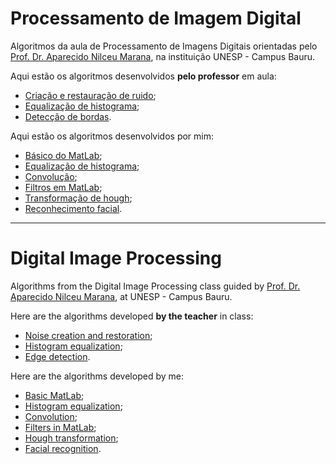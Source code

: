 # Processamento de Imagem Digital
Algoritmos da aula de Processamento de Imagens Digitais orientadas pelo [Prof. Dr. Aparecido Nilceu Marana](https://github.com/nilceumarana), na instituição UNESP - Campus Bauru.

Aqui estão os algoritmos desenvolvidos **pelo professor** em aula:
 - [Criação e restauração de ruido](https://github.com/Lucs1590/PID/blob/master/ScriptsMatlab/noise_restore.m);
 - [Equalização de histograma](https://github.com/Lucs1590/PID/blob/master/ScriptsMatlab/histogram_equalization.m);
 - [Detecção de bordas](https://github.com/Lucs1590/PID/blob/master/ScriptsMatlab/edge_detection.m).


Aqui estão os algoritmos desenvolvidos por mim:
 - [Básico do MatLab](https://github.com/Lucs1590/PID/tree/master/homework_1);
 - [Equalização de histograma](https://github.com/Lucs1590/PID/tree/master/homework_2);
 - [Convolução](https://github.com/Lucs1590/PID/tree/master/convolution);
 - [Filtros em MatLab](https://github.com/Lucs1590/PID/tree/master/homework_3);
 - [Transformação de hough](https://github.com/Lucs1590/PID/tree/master/homework_4);
 - [Reconhecimento facial](https://github.com/Lucs1590/PID/tree/master/homework_5).

---


# Digital Image Processing
Algorithms from the Digital Image Processing class guided by [Prof. Dr. Aparecido Nilceu Marana](https://github.com/nilceumarana), at UNESP - Campus Bauru.

Here are the algorithms developed **by the teacher** in class:
 - [Noise creation and restoration](https://github.com/Lucs1590/PID/blob/master/ScriptsMatlab/noise_restore.m);
 - [Histogram equalization](https://github.com/Lucs1590/PID/blob/master/ScriptsMatlab/histogram_equalization.m);
 - [Edge detection](https://github.com/Lucs1590/PID/blob/master/ScriptsMatlab/edge_detection.m).


Here are the algorithms developed by me:
 - [Basic MatLab](https://github.com/Lucs1590/PID/tree/master/homework_1);
 - [Histogram equalization](https://github.com/Lucs1590/PID/tree/master/homework_2);
 - [Convolution](https://github.com/Lucs1590/PID/tree/master/convolution);
 - [Filters in MatLab](https://github.com/Lucs1590/PID/tree/master/homework_3);
 - [Hough transformation](https://github.com/Lucs1590/PID/tree/master/homework_4);
 - [Facial recognition](https://github.com/Lucs1590/PID/tree/master/homework_5).
